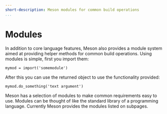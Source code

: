```yaml
---
short-description: Meson modules for common build operations
...
```


# Modules

In addition to core language features, Meson also provides a module system aimed at providing helper methods for common build operations. Using modules is simple, first you import them:

```meson
mymod = import('somemodule')
```

After this you can use the returned object to use the functionality provided:

```meson
mymod.do_something('text argument')
```

Meson has a selection of modules to make common requirements easy to
use. Modules can be thought of like the standard library of a
programming language. Currently Meson provides the modules listed on
subpages.
